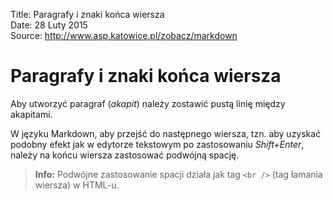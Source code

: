 Title: 		Paragrafy i znaki końca wiersza  
Date: 		28 Luty 2015  
Source:     http://www.asp.katowice.pl/zobacz/markdown  

# Paragrafy i znaki końca wiersza

Aby utworzyć paragraf (*akapit*) należy zostawić pustą linię między akapitami.

W języku Markdown, aby przejść do następnego wiersza, tzn. 
aby uzyskać podobny efekt jak w edytorze tekstowym po zastosowaniu *Shift+Enter*, 
należy na końcu wiersza zastosować podwójną spację. 

> **Info:** Podwójne zastosowanie spacji działa jak tag `<br />` (tag łamania wiersza) w HTML-u.

